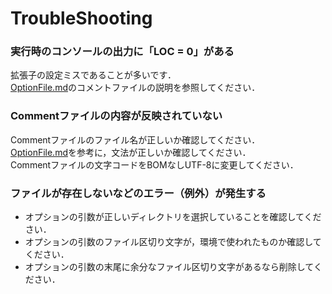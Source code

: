 # TroubleShooting

### 実行時のコンソールの出力に「LOC = 0」がある
  拡張子の設定ミスであることが多いです．  
  [OptionFile.md](/UsageJp/OptionFile.md)のコメントファイルの説明を参照してください．
  
### Commentファイルの内容が反映されていない  
  Commentファイルのファイル名が正しいか確認してください．  
  [OptionFile.md](/UsageJp/OptionFile.md)を参考に，文法が正しいか確認してください．  
  Commentファイルの文字コードをBOMなしUTF-8に変更してください．

### ファイルが存在しないなどのエラー（例外）が発生する
  - オプションの引数が正しいディレクトリを選択していることを確認してください．   
  - オプションの引数のファイル区切り文字が，環境で使われたものか確認してください．  
  - オプションの引数の末尾に余分なファイル区切り文字があるなら削除してください． 